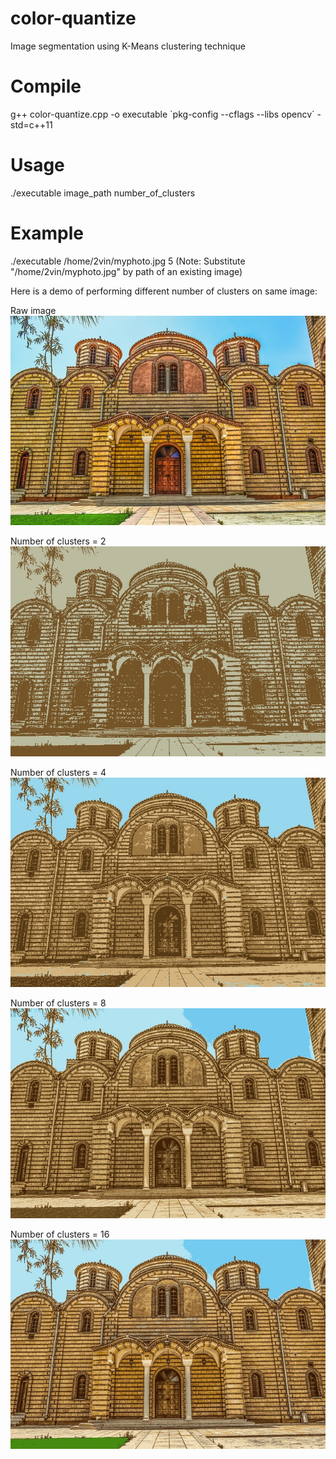 # color-quantize
Image segmentation using K-Means clustering technique

# Compile
g++ color-quantize.cpp -o executable \`pkg-config --cflags --libs opencv\` -std=c++11

# Usage
./executable image_path number_of_clusters

# Example
./executable /home/2vin/myphoto.jpg 5
(Note: Substitute "/home/2vin/myphoto.jpg" by path of an existing image)

Here is a demo of performing different number of clusters on same image:

Raw image
![alt text](https://github.com/2vin/color-quantize/blob/master/data/test.jpg)

Number of clusters = 2
![alt text](https://github.com/2vin/color-quantize/blob/master/data/result_2.jpg)

Number of clusters = 4
![alt text](https://github.com/2vin/color-quantize/blob/master/data/result_4.jpg)

Number of clusters = 8
![alt text](https://github.com/2vin/color-quantize/blob/master/data/result_8.jpg)

Number of clusters = 16
![alt text](https://github.com/2vin/color-quantize/blob/master/data/result_16.jpg)

